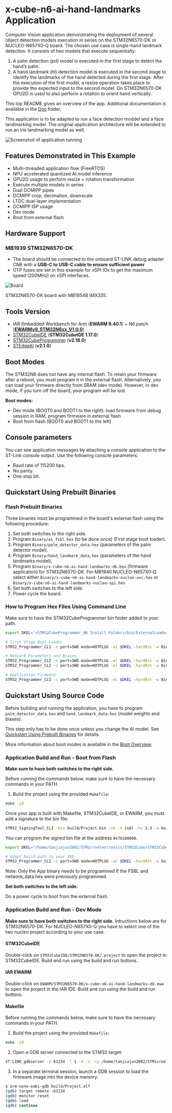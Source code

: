 # x-cube-n6-ai-hand-landmarks Application

Computer Vision application demonstrating the deployment of several object detection models execution in series on the STM32N6570-DK or NUCLEO-N657X0-Q board. The chosen use case is single-hand landmark detection. It consists of two models that execute sequentially:

1. A palm detection (pd) model is executed in the first stage to detect the hand’s palm.
2. A hand landmark (hl) detection model is executed in the second stage to identify the landmarks of the hand detected during the first stage. After the execution of the first model, a resize operation takes place to provide the expected input to the second model.
   On STM32N6570-DK GPU2D is used to also perform a rotation to orient hand vertically.

This top README gives an overview of the app. Additional documentation is available in the [Doc](./Doc/) folder. 

This application is to be adapted to run a face detection moddel and a face landmarking model. The original application architecture will be extended to run an iris landmarking model as well.

![Screenshot of application running](_htmresc/screenshot.png)


## Features Demonstrated in This Example

- Multi-threaded application flow (FreeRTOS)
- NPU accelerated quantized AI model inference
- GPU2D usage to perform resize + rotation transformation
- Execute multiple models in series
- Dual DCMIPP pipes
- DCMIPP crop, decimation, downscale
- LTDC dual-layer implementation
- DCMIPP ISP usage
- Dev mode
- Boot from external flash

## Hardware Support

### MB1939 STM32N6570-DK

  - The board should be connected to the onboard ST-LINK debug adapter CN6 with a __USB-C to USB-C cable to ensure sufficient power__
  - OTP fuses are set in this example for xSPI IOs to get the maximum speed (200MHz) on xSPI interfaces.

![Board](_htmresc/ImageBoard.JPG)

STM32N6570-DK board with MB1854B IMX335.

## Tools Version

- IAR Embedded Workbench for Arm (**EWARM 9.40.1**) + N6 patch ([**EWARMv9_STM32N6xx_V1.0.0**](STM32Cube_FW_N6/Utilities/PC_Software/EWARMv9_STM32N6xx_V1.0.0.zip))
- [STM32CubeIDE](https://www.st.com/content/st_com/en/products/development-tools/software-development-tools/stm32-software-development-tools/stm32-ides/stm32cubeide.html) (**STM32CubeIDE 1.17.0**)
- [STM32CubeProgrammer](https://www.st.com/en/development-tools/stm32cubeprog.html) (**v2.18.0**)
- [STEdgeAI](https://www.st.com/en/development-tools/stedgeai-core.html) (**v2.1.0**)

## Boot Modes

The STM32N6 does not have any internal flash. To retain your firmware after a reboot, you must program it in the external flash. Alternatively, you can load your firmware directly from SRAM (dev mode). However, in dev mode, if you turn off the board, your program will be lost.

__Boot modes:__
- Dev mode (BOOT0 and BOOT1 to the right): load firmware from debug session in RAM, program firmware in external flash
- Boot from flash (BOOT0 and BOOT1 to the left)

## Console parameters

You can see application messages by attaching a console application to the ST-Link console output. Use the following console parameters:
- Baud rate of 115200 bps.
- No parity.
- One stop bit.

## Quickstart Using Prebuilt Binaries

### Flash Prebuilt Binaries

Three binaries must be programmed in the board's external flash using the following procedure:

1. Set both switches to the right side.
2. Program `Binary/ai_fsbl.hex` (to be done once) (First stage boot loader).
3. Program `Binary/palm_detector_data.hex` (parameters of the palm detector model).
4. Program `Binary/hand_landmark_data.hex` (parameters of the hand landmarks model).
5. Program `Binary/x-cube-n6-ai-hand-landmarks-dk.hex` (firmware application) for STM32N6570-DK. For MB1940 NUCLEO-N657X0-Q select either
   `Binary/x-cube-n6-ai-hand-landmarks-nucleo-uvc.hex` or `Binary/x-cube-n6-ai-hand-landmarks-nucleo-spi.hex`
6. Set both switches to the left side.
7. Power cycle the board.

### How to Program Hex Files Using Command Line

Make sure to have the STM32CubeProgrammer bin folder added to your path.

```bash
export DKEL="<STM32CubeProgrammer_N6 Install Folder>/bin/ExternalLoader/MX66UW1G45G_STM32N6570-DK.stldr"

# First Stage Boot Loader
STM32_Programmer_CLI -c port=SWD mode=HOTPLUG -el $DKEL -hardRst -w Binary/ai_fsbl.hex

# Network Parameters and Biases
STM32_Programmer_CLI -c port=SWD mode=HOTPLUG -el $DKEL -hardRst -w Binary/palm_detector_data.hex
STM32_Programmer_CLI -c port=SWD mode=HOTPLUG -el $DKEL -hardRst -w Binary/hand_landmark_data.hex

# Application Firmware
STM32_Programmer_CLI -c port=SWD mode=HOTPLUG -el $DKEL -hardRst -w Binary/x-cube-n6-ai-hand-landmarks-dk.hex
```

## Quickstart Using Source Code

Before building and running the application, you have to program `palm_detector_data.hex` and `hand_landmark_data.hex` (model weights and biases).

This step only has to be done once unless you change the AI model. See [Quickstart Using Prebuilt Binaries](#quickstart-using-prebuilt-binaries) for details.

More information about boot modes is available in the [Boot Overview](Doc/Boot-Overview.md).



### Application Build and Run - Boot from Flash

__Make sure to have both switches to the right side.__

Before running the commands below, make sure to have the necessary commands in your PATH.

1. Build the project using the provided `Makefile`:

```bash
make -j8
```

Once your app is built with Makefile, STM32CubeIDE, or EWARM, you must add a signature to the bin file:
```bash
STM32_SigningTool_CLI -bin build/Project.bin -nk -t ssbl -hv 2.3 -o build/Project_sign.bin
```

You can program the signed bin file at the address `0x70100000`.

```bash
export DKEL="/home/tanjiajun2002/STMicroelectronics/STM32Cube/STM32CubeProgrammer/bin/ExternalLoader/MX66UW1G45G_STM32N6570-DK.stldr"

# Adapt build path to your IDE
STM32_Programmer_CLI -c port=SWD mode=HOTPLUG -el $DKEL -hardRst -w build/Project_sign.bin 0x70100000
```

Note: Only the App binary needs to be programmed if the FSBL and network_data.hex were previously programmed.

__Set both switches to the left side.__

Do a power cycle to boot from the external flash.

### Application Build and Run - Dev Mode

__Make sure to have both switches to the right side.__
Intructions below are for STM32N6570-DK. For NUCLEO-N657X0-Q you have to select one of the two nucleo project according to your use case.

#### STM32CubeIDE

Double-click on `STM32CubeIDE/STM32N6570-DK/.project` to open the project in STM32CubeIDE. Build and run using the build and run buttons.

#### IAR EWARM

Double-click on `EWARM/STM32N6570-DK/x-cube-n6-ai-hand-landmarks-dk.eww` to open the project in the IAR IDE. Build and run using the build and run buttons.

#### Makefile

Before running the commands below, make sure to have the necessary commands in your PATH.

1. Build the project using the provided `Makefile`:

```bash
make -j8
```

2. Open a GDB server connected to the STM32 target:

```bash
ST-LINK_gdbserver -p 61234 -l 1 -d -s -cp /home/tanjiajun2002/STMicroelectronics/STM32Cube/STM32CubeProgrammer/bin -m 1 -g
```

3. In a separate terminal session, launch a GDB session to load the firmware image into the device memory:

```bash
$ arm-none-eabi-gdb build/Project.elf
(gdb) target remote :61234
(gdb) monitor reset
(gdb) load
(gdb) continue
```

